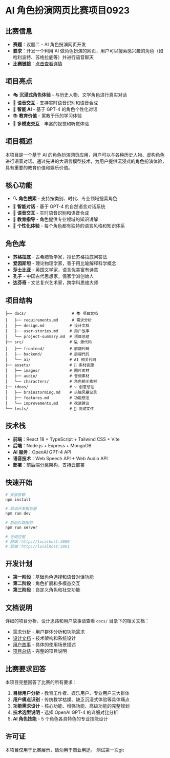# AI 角色扮演网页比赛项目0923

## 比赛信息
- **赛题**：议题二 - AI 角色扮演网页开发
- **要求**：开发一个利用 AI 做角色扮演的网页，用户可以搜索感兴趣的角色（如哈利波特、苏格拉底等）并进行语音聊天
- **比赛链接**：[点击查看详情](https://mp.weixin.qq.com/s/DtLk8Wxyo5r_wKam3ooOwg?scene=1&click_id=1)

## 项目亮点
- 🎭 **沉浸式角色体验** - 与历史人物、文学角色进行真实对话
- 🎤 **语音交互** - 支持实时语音识别和语音合成
- 🧠 **智能 AI** - 基于 GPT-4 的角色个性化对话
- 📚 **教育价值** - 寓教于乐的学习体验
- 🎨 **多模态交互** - 丰富的视觉和听觉体验

## 项目概述
本项目是一个基于 AI 的角色扮演网页应用，用户可以与各种历史人物、虚构角色进行语音对话。通过先进的大语言模型技术，为用户提供沉浸式的角色扮演体验，具有重要的教育价值和娱乐价值。

## 核心功能
- 🔍 **角色搜索** - 支持按类别、时代、专业领域搜索角色
- 💬 **智能对话** - 基于 GPT-4 的自然语言对话系统
- 🎤 **语音交互** - 实时语音识别和语音合成
- 📖 **教育指导** - 角色提供专业领域的知识讲解
- 🎨 **个性化体验** - 每个角色都有独特的语言风格和知识体系

## 角色库
- **苏格拉底** - 古希腊哲学家，擅长苏格拉底问答法
- **爱因斯坦** - 理论物理学家，善于用比喻解释科学概念
- **莎士比亚** - 英国文学家，语言优美富有诗意
- **孔子** - 中国古代思想家，儒家学派创始人
- **达芬奇** - 文艺复兴艺术家，跨学科思维大师

## 项目结构
```
├── docs/                    # 📚 项目文档
│   ├── requirements.md      # 需求分析
│   ├── design.md           # 设计文档
│   ├── user-stories.md     # 用户故事
│   └── project-summary.md  # 项目总结
├── src/                    # 💻 源代码
│   ├── frontend/           # 前端代码
│   ├── backend/            # 后端代码
│   └── ai/                 # AI 相关代码
├── assets/                 # 🎨 素材资源
│   ├── images/             # 图片素材
│   ├── audio/              # 音频素材
│   └── characters/         # 角色相关素材
├── ideas/                  # 💡 创意想法
│   ├── brainstorming.md    # 头脑风暴记录
│   ├── features.md         # 功能想法
│   └── improvements.md     # 改进建议
└── tests/                  # 🧪 测试文件
```

## 技术栈
- **前端**：React 18 + TypeScript + Tailwind CSS + Vite
- **后端**：Node.js + Express + MongoDB
- **AI 服务**：OpenAI GPT-4 API
- **语音技术**：Web Speech API + Web Audio API
- **部署**：前后端分离架构，支持云部署

## 快速开始
```bash
# 安装依赖
npm install

# 启动开发服务器
npm run dev

# 启动后端服务
npm run server

# 访问应用
# 前端：http://localhost:3000
# 后端：http://localhost:3001
```

## 开发计划
- **第一阶段**：基础角色选择和语音对话功能
- **第二阶段**：角色扩展和多模态交互
- **第三阶段**：自定义角色和社交功能

## 文档说明
详细的项目分析、设计思路和用户故事请查看 `docs/` 目录下的相关文档：
- [需求分析](docs/requirements.md) - 用户群体分析和功能需求
- [设计文档](docs/design.md) - 技术架构和系统设计
- [用户故事](docs/user-stories.md) - 具体的使用场景描述
- [项目总结](docs/project-summary.md) - 完整的项目说明

## 比赛要求回答
本项目完整回答了比赛的所有要求：
1. **目标用户分析** - 教育工作者、娱乐用户、专业用户三大群体
2. **用户痛点识别** - 传统教学枯燥、缺乏沉浸式体验等具体痛点
3. **功能需求设计** - 核心功能、增强功能、高级功能的完整规划
4. **技术选型说明** - 选择 OpenAI GPT-4 的详细对比分析
5. **AI 角色技能** - 5 个角色各具特色的专业技能设计

## 许可证
本项目仅用于比赛展示，请勿用于商业用途。
测试第一次git